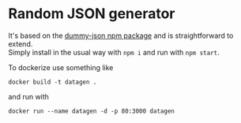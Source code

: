 # Random JSON generator

It's based on the [dummy-json npm package](https://github.com/webroo/dummy-json) and is straightforward to extend.  
Simply install in the usual way with `npm i` and run with `npm start`.

To dockerize use something like

```
docker build -t datagen .
```

and run with 
```
docker run --name datagen -d -p 80:3000 datagen
```